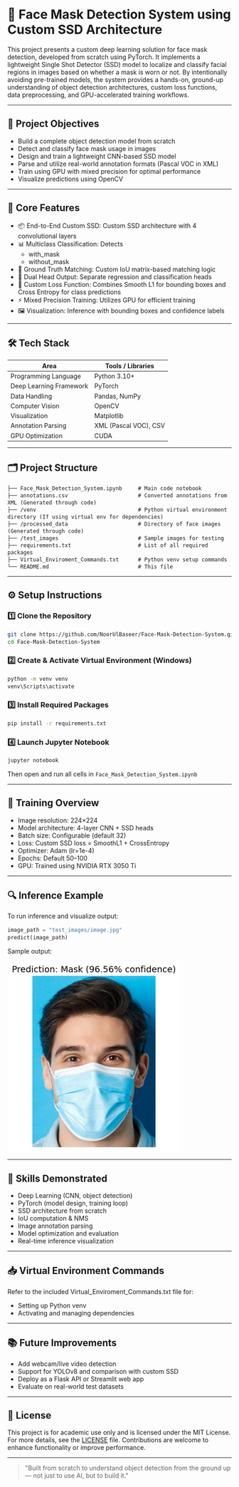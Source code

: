 # 🚀 Face Mask Detection System using Custom SSD Architecture

This project presents a custom deep learning solution for face mask detection, developed from scratch using PyTorch. It implements a lightweight Single Shot Detector (SSD) model to localize and classify facial regions in images based on whether a mask is worn or not. By intentionally avoiding pre-trained models, the system provides a hands-on, ground-up understanding of object detection architectures, custom loss functions, data preprocessing, and GPU-accelerated training workflows.

---

## 🎯 Project Objectives

- Build a complete object detection model from scratch 
- Detect and classify face mask usage in images
- Design and train a lightweight CNN-based SSD model
- Parse and utilize real-world annotation formats (Pascal VOC in XML)
- Train using GPU with mixed precision for optimal performance
- Visualize predictions using OpenCV

---

## 🧠 Core Features

- 📦 End-to-End Custom SSD: Custom SSD architecture with 4 convolutional layers
- 📊 Multiclass Classification: Detects 
  - with_mask
  - without_mask
- 📐 Ground Truth Matching: Custom IoU matrix-based matching logic
- 🎯 Dual Head Output: Separate regression and classification heads
- 🧮 Custom Loss Function: Combines Smooth L1 for bounding boxes and Cross Entropy for class predictions
- ⚡ Mixed Precision Training: Utilizes GPU for efficient training
- 🖼️ Visualization: Inference with bounding boxes and confidence labels

---

## 🛠️ Tech Stack

| Area | Tools / Libraries |
|------|-------------------|
| Programming Language | Python 3.10+ |
| Deep Learning Framework | PyTorch |
| Data Handling | Pandas, NumPy |
| Computer Vision | OpenCV |
| Visualization | Matplotlib |
| Annotation Parsing | XML (Pascal VOC), CSV |
| GPU Optimization | CUDA |

---

## 🗂️ Project Structure

```
├── Face_Mask_Detection_System.ipynb     # Main code notebook
├── annotations.csv                      # Converted annotations from XML (Generated through code)
├── /venv                                # Python virtual environment directory (If using virtual env for dependencies)
├── /processed_data                      # Directory of face images (Generated through code)
├── /test_images                         # Sample images for testing
├── requirements.txt                     # List of all required packages
├── Virtual_Enviroment_Commands.txt      # Python venv setup commands
└── README.md                            # This file
```

---

## ⚙️ Setup Instructions

### 1️⃣ Clone the Repository
```bash
git clone https://github.com/NoorUlBaseer/Face-Mask-Detection-System.git
cd Face-Mask-Detection-System
```

### 2️⃣ Create & Activate Virtual Environment (Windows)
```bash
python -m venv venv
venv\Scripts\activate
```

### 3️⃣ Install Required Packages
```bash
pip install -r requirements.txt
```

### 4️⃣ Launch Jupyter Notebook
```bash
jupyter notebook
```
Then open and run all cells in `Face_Mask_Detection_System.ipynb`

---

## 🔬 Training Overview

- Image resolution: 224×224
- Model architecture: 4-layer CNN + SSD heads
- Batch size: Configurable (default 32)
- Loss: Custom SSD loss = SmoothL1 + CrossEntropy
- Optimizer: Adam (lr=1e-4)
- Epochs: Default 50–100
- GPU: Trained using NVIDIA RTX 3050 Ti 

---

## 🔍 Inference Example
To run inference and visualize output:
```python
image_path = "test_images/image.jpg"
predict(image_path)
```
Sample output:

![sample_output](output_image.png) <!-- Replace with actual output if available -->

---

## 📌 Skills Demonstrated

- Deep Learning (CNN, object detection)
- PyTorch (model design, training loop)
- SSD architecture from scratch
- IoU computation & NMS
- Image annotation parsing
- Model optimization and evaluation
- Real-time inference visualization

---

## 📥 Virtual Environment Commands
Refer to the included Virtual_Enviroment_Commands.txt file for:
- Setting up Python venv
- Activating and managing dependencies

---

## 📚 Future Improvements

- Add webcam/live video detection
- Support for YOLOv8 and comparison with custom SSD
- Deploy as a Flask API or Streamlit web app
- Evaluate on real-world test datasets

---

## 📄 License
This project is for academic use only and is licensed under the MIT License. For more details, see the [LICENSE](LICENSE.txt) file. Contributions are welcome to enhance functionality or improve performance. 

---

> "Built from scratch to understand object detection from the ground up — not just to use AI, but to build it."
